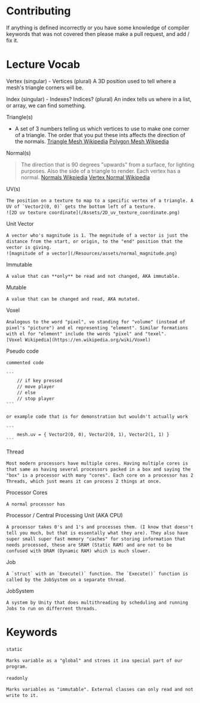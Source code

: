# Contributing
If anything is defined incorrectly or you have some knowledge of compiler keywords that was not covered then please make a pull request, and add / fix it.

# Lecture Vocab
Vertex (singular) - Vertices (plural)
 A 3D position used to tell where a mesh's triangle corners will be.

Index (singular) - Indexes? Indices? (plural)
 An index tells us where in a list, or array, we can find something.

Triangle(s)
 - A set of 3 numbers telling us which vertices to use to make one corner of a triangle.
    The order that you put these ints affects the direction of the normals.
    [Triangle Mesh Wikipedia](https://en.wikipedia.org/wiki/Triangle_mesh)
    [Polygon Mesh Wikpedia](https://en.wikipedia.org/wiki/Polygon_mesh)

Normal(s)
 > The direction that is 90 degrees "upwards" from a surface, for lighting purposes. Also the side of a triangle to render. Each vertex has a normal.
 > [Normals Wikpiedia](https://en.wikipedia.org/wiki/Normal_(geometry))
 > [Vertex Normal Wikipedia](https://en.wikipedia.org/wiki/Vertex_normal)

UV(s)

    The position on a texture to map to a specific vertex of a triangle. A UV of `Vector2(0, 0)` gets the bottom left of a texture. 
    ![2D uv texture coordinate](/Assets/2D_uv_texture_coordinate.png)

Unit Vector

    A vector who's magnitude is 1. The megnitude of a vector is just the distance from the start, or origin, to the "end" position that the vector is giving.
    ![magnitude of a vector](/Resources/assets/normal_magnitude.png)

Immutable

    A value that can **only** be read and not changed, AKA immutable.

Mutable

    A value that can be changed and read, AKA mutated.

Voxel

    Analogous to the word "pixel", vo standing for "volume" (instead of pixel's "picture") and el representing "element". Similar formations with el for "element" include the words "pixel" and "texel".
    [Voxel Wikipedia](https://en.wikipedia.org/wiki/Voxel)

Pseudo code

    commented code 
    
    ```
        // if key pressed
        // move player
        // else
        // stop player
    ```

    or example code that is for demonstration but wouldn't actually work

    ```
        mesh.uv = { Vector2(0, 0), Vector2(0, 1), Vector2(1, 1) }
    ```

Thread

    Most modern processors have multiple cores. Having multiple cores is that same as having several processors packed in a box and saying the "box" is a processor with many "cores". Each core on a processor has 2 Threads, which just means it can process 2 things at once.

Processor Cores

    A normal processor has 

Processor / Central Processing Unit (AKA CPU)

    A processor takes 0's and 1's and processes them. (I know that doesn't tell you much, but that is essentally what they are). They also have super small super fast memory "caches" for storing information that needs processed, these are SRAM (Static RAM) and are not to be confused with DRAM (Dynamic RAM) which is much slower.

Job 

    A `struct` with an `Execute()` function. The `Execute()` function is called by the JobSystem on a separate thread.

JobSystem

    A system by Unity that does multithreading by scheduling and running Jobs to run on differrent threads.


# Keywords

`static`

    Marks variable as a "global" and stroes it ina special part of our program.

`readonly`

    Marks variables as "immutable". External classes can only read and not write to it.
